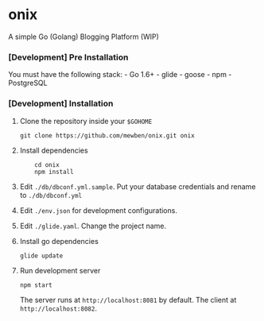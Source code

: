 # onix
A simple Go (Golang) Blogging Platform (WIP)

### [Development] Pre Installation
You must have the following stack:
	- Go 1.6+
	- glide
	- goose
	- npm
	- PostgreSQL

### [Development] Installation
1. Clone the repository inside your `$GOHOME`

	`git clone https://github.com/mewben/onix.git onix`

2. Install dependencies

	```
		cd onix
		npm install
	```

3. Edit `./db/dbconf.yml.sample`. Put your database credentials and rename to `./db/dbconf.yml`
4. Edit `./env.json` for development configurations.
5. Edit `./glide.yaml`. Change the project name.
6. Install go dependencies

	`glide update`

7. Run development server

	`npm start`

	The server runs at `http://localhost:8081` by default.
	The client at `http://localhost:8082`.
